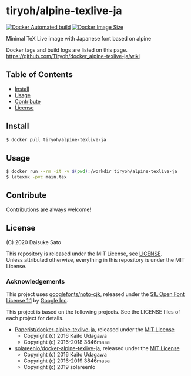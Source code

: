 # tiryoh/alpine-texlive-ja

[![Docker Automated build](https://img.shields.io/docker/automated/tiryoh/alpine-texlive-ja.svg)](https://hub.docker.com/r/tiryoh/alpine-texlive-ja/)
[![Docker Image Size](https://images.microbadger.com/badges/image/tiryoh/alpine-texlive-ja.svg)](https://microbadger.com/images/tiryoh/alpine-texlive-ja "Get your own image badge on microbadger.com")

Minimal TeX Live image with Japanese font based on alpine

Docker tags and build logs are listed on this page.  
https://github.com/Tiryoh/docker_alpine-texlive-ja/wiki

## Table of Contents

- [Install](#install)
- [Usage](#usage)
- [Contribute](#contribute)
- [License](#license)

## Install

```bash
$ docker pull tiryoh/alpine-texlive-ja
```

## Usage

```bash
$ docker run --rm -it -v $(pwd):/workdir tiryoh/alpine-texlive-ja
$ latexmk -pvc main.tex
```

## Contribute

Contributions are always welcome!

## License

(C) 2020 Daisuke Sato

This repository is released under the MIT License, see [LICENSE](./LICENSE).  
Unless attributed otherwise, everything in this repository is under the MIT License.

### Acknowledgements

This project uses [googlefonts/noto-cjk](https://github.com/googlefonts/noto-cjk), released under the [SIL Open Font License 1.1](https://github.com/googlefonts/noto-cjk/blob/be6c059ac1587e556e2412b27f5155c8eb3ddbe6/LICENSE) by [Google Inc](https://www.google.com/get/noto/help/cjk/).

This project is based on the following projects.  See the LICENSE files of each project for details.

* [Paperist/docker-alpine-texlive-ja](https://github.com/Paperist/docker-alpine-texlive-ja), released under the [MIT License](https://github.com/Paperist/docker-alpine-texlive-ja/blob/2c21cd26e049c040d879ac5686b99514851916a4/LICENSE)
  * Copyright (c) 2016 Kaito Udagawa
  * Copyright (c) 2016-2018 3846masa
* [solareenlo/docker-alpine-texlive-ja](https://github.com/solareenlo/docker-alpine-texlive-ja), released under the [MIT License](https://github.com/solareenlo/docker-alpine-texlive-ja/blob/a75eb10f7fb06258f2b98c3490afe4c355b451e5/LICENSE)
  * Copyright (c) 2016 Kaito Udagawa
  * Copyright (c) 2016-2019 3846masa
  * Copyright (c) 2019 solareenlo